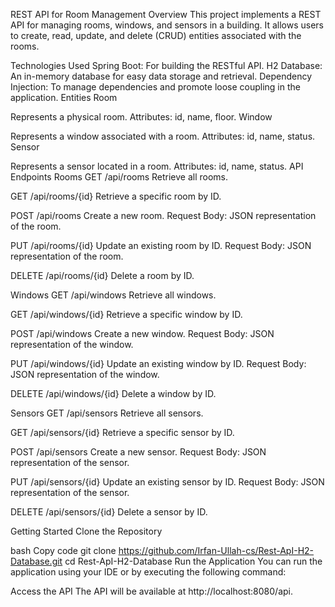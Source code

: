 REST API for Room Management
Overview
This project implements a REST API for managing rooms, windows, and sensors in a building. It allows users to create, read, update, and delete (CRUD) entities associated with the rooms.

Technologies Used
Spring Boot: For building the RESTful API.
H2 Database: An in-memory database for easy data storage and retrieval.
Dependency Injection: To manage dependencies and promote loose coupling in the application.
Entities
Room

Represents a physical room.
Attributes: id, name, floor.
Window

Represents a window associated with a room.
Attributes: id, name, status.
Sensor

Represents a sensor located in a room.
Attributes: id, name, status.
API Endpoints
Rooms
GET /api/rooms
Retrieve all rooms.

GET /api/rooms/{id}
Retrieve a specific room by ID.

POST /api/rooms
Create a new room.
Request Body: JSON representation of the room.

PUT /api/rooms/{id}
Update an existing room by ID.
Request Body: JSON representation of the room.

DELETE /api/rooms/{id}
Delete a room by ID.

Windows
GET /api/windows
Retrieve all windows.

GET /api/windows/{id}
Retrieve a specific window by ID.

POST /api/windows
Create a new window.
Request Body: JSON representation of the window.

PUT /api/windows/{id}
Update an existing window by ID.
Request Body: JSON representation of the window.

DELETE /api/windows/{id}
Delete a window by ID.

Sensors
GET /api/sensors
Retrieve all sensors.

GET /api/sensors/{id}
Retrieve a specific sensor by ID.

POST /api/sensors
Create a new sensor.
Request Body: JSON representation of the sensor.

PUT /api/sensors/{id}
Update an existing sensor by ID.
Request Body: JSON representation of the sensor.

DELETE /api/sensors/{id}
Delete a sensor by ID.

Getting Started
Clone the Repository

bash
Copy code
git clone https://github.com/Irfan-Ullah-cs/Rest-ApI-H2-Database.git
cd Rest-ApI-H2-Database
Run the Application You can run the application using your IDE or by executing the following command:

Access the API The API will be available at http://localhost:8080/api.
